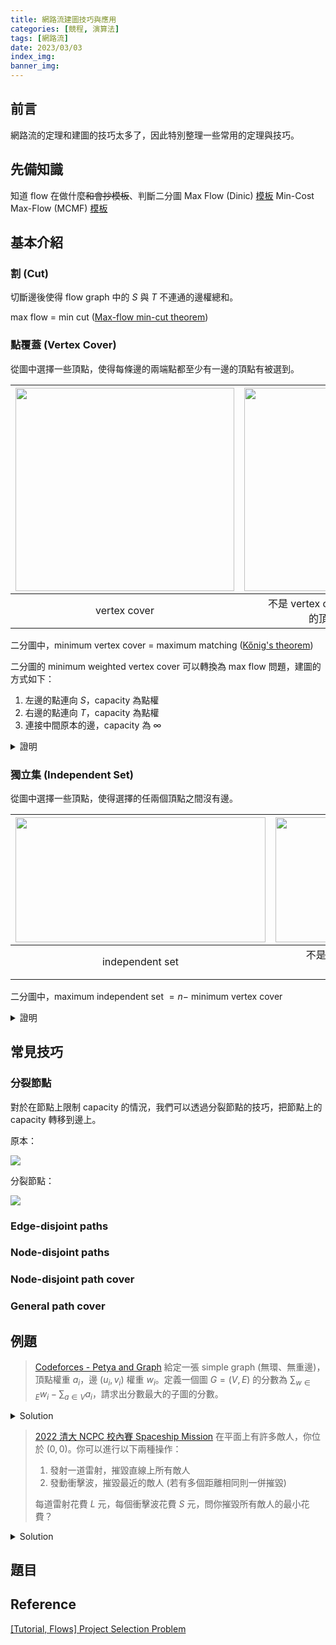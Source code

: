 ```yaml
---
title: 網路流建圖技巧與應用
categories: [競程, 演算法]
tags: [網路流]
date: 2023/03/03
index_img:
banner_img:
---
```


## 前言

網路流的定理和建圖的技巧太多了，因此特別整理一些常用的定理與技巧。

## 先備知識

知道 flow 在做什麼~~和會抄模板~~、判斷二分圖
Max Flow (Dinic) [模板](https://github.com/fffelix-huang/CP-stuff/blob/master/codebook/graph/Dinic.h)
Min-Cost Max-Flow (MCMF) [模板](https://github.com/fffelix-huang/CP-stuff/blob/master/codebook/graph/MCMF.h)

## 基本介紹

### 割 (Cut)

切斷邊後使得 flow graph 中的 $S$ 與 $T$ 不連通的邊權總和。

max flow $=$ min cut ([Max-flow min-cut theorem](https://en.wikipedia.org/wiki/Max-flow_min-cut_theorem))

### 點覆蓋 (Vertex Cover)

從圖中選擇一些頂點，使得每條邊的兩端點都至少有一邊的頂點有被選到。

| <img src=vertex-cover-valid.jpg width=350 height=325> | <img src=vertex-cover-invalid.jpg width=350 height=325> |
| :---: | :---: |
| vertex cover | 不是 vertex cover，因為紅色的邊兩端<br />的頂點都沒有被選到 |

二分圖中，minimum vertex cover $=$ maximum matching ([Kőnig's theorem](https://en.wikipedia.org/wiki/K%C5%91nig%27s_theorem_(graph_theory)))

二分圖的 minimum weighted vertex cover 可以轉換為 max flow 問題，建圖的方式如下：
1. 左邊的點連向 $S$，capacity 為點權
2. 右邊的點連向 $T$，capacity 為點權
3. 連接中間原本的邊，capacity 為 $\infty$

<details><summary>證明</summary>
對於每條中間的邊，因為 capacity 為 $\infty$，cut 只會發生在邊的左端或右端，滿足 vertex cover 的性質。因此這張圖的 min cut 就會是 minimum weighted vertex cover。
</details>

### 獨立集 (Independent Set)

從圖中選擇一些頂點，使得選擇的任兩個頂點之間沒有邊。

| <img src=independent-set-valid.jpg width=400 height=200> | <img src=independent-set-invalid.jpg width=400 height=200> |
| :---: | :---: |
| independent set | 不是 independent set，因為紅色的邊連接<br />兩個選擇的頂點 |

二分圖中，maximum independent set $= n -$ minimum vertex cover

<details><summary>證明</summary>
根據定義，vertex cover 中的每一條邊至少被選了一個頂點。因此，我們考慮 vertex cover 的點集合 $S$ 的補集 $S^\prime$，由於每條邊至多被選了一個頂點，沒有邊連接兩個 $S^\prime$ 中的點，因此 $S^\prime$ 為 independent set。綜上所述我們可以得到：

\begin{aligned}
|S^\prime| &= n - |S| \\\\
\iff \max |S^\prime| &= \max (n - |S|) \\\\
\iff \max |S^\prime| &= n - \min |S| \\\\
\end{aligned}

</details>

## 常見技巧

### 分裂節點

對於在節點上限制 capacity 的情況，我們可以透過分裂節點的技巧，把節點上的 capacity 轉移到邊上。

原本：

<img src=vertex-capacity.jpg style="display:block; margin: 0 auto;"/>

分裂節點：

<img src=edge-capacity.jpg style="display:block; margin: 0 auto;"/>

### Edge-disjoint paths

### Node-disjoint paths

### Node-disjoint path cover

### General path cover

## 例題

> [Codeforces - Petya and Graph](https://codeforces.com/contest/1082/problem/G)
> 給定一張 simple graph (無環、無重邊)，頂點權重 $a_i$，邊 $(u_i, v_i)$ 權重 $w_i$。定義一個圖 $G = (V, E)$ 的分數為 $\sum_{w \in E} w_i - \sum_{a \in V} a_i$，請求出分數最大的子圖的分數。

<details><summary>Solution</summary>

我們先選擇全部的邊，再把最終沒有選擇的邊「還回去」，並且我們希望最小化還回去的費用。

對於每條邊，我們有兩種選擇：保留或不保留。因此，我們可以設計一張二分圖，讓左邊的頂點作為保留，右邊的頂點作為不保留。要讓每條邊都能正確的做出選擇，我們可以利用 vertex cover 的性質。考慮兩種情況：

* 保留這條邊，那麼這條邊所連接的兩個頂點也都要選擇，要還 $a_{u_i}$ 和 $a_{v_i}$ 回去。所以我們把左邊頂點 $i$ 的點權設為 $a_i$。
* 不保留這條邊，那麼我們要還 $w_i$ 回去。所以我們把右邊頂點 $i$ 的點權設為 $w_i$。

有了二分圖的頂點之後，我們要加入邊。對於每條邊 $(u_i, v_i)$，我們從左邊的 $u_i$ 和 $v_i$ 連接到右邊的 $i$。在這樣的情況下，vertex cover 就等同於對於每條邊，我們都要在保留與不保留中做出選擇，而選擇的花費即為二分圖中的點權。因此這張二分圖的 minimum weighted vertex cover 即為還回去的最少費用。因此答案為 $\sum w_i -$ minimum weighted vertex cover。

我們用以下這張圖舉例，紅色的是點權，綠色的是邊權。

<img src=simple-graph-00.jpg style="display:block; margin: 0 auto;"/>

根據這張圖建的二分圖長這樣：

<img src=bipartite-00.jpg style="display:block; margin: 0 auto;" width=420 height=450/>

把二分圖的 minimum weighted vertex cover 轉換成 max flow：

<img src=flow-graph-00.jpg style="display:block; margin: 0 auto;"/>

</details>

> [2022 清大 NCPC 校內賽 Spaceship Mission](https://drive.google.com/file/d/1UqtLTLxI16I2fuTF4bv4pdcLh0ixmlnd/view)
> 在平面上有許多敵人，你位於 $(0, 0)$。你可以進行以下兩種操作：
>
> 1. 發射一道雷射，摧毀直線上所有敵人
> 2. 發動衝擊波，摧毀最近的敵人 (若有多個距離相同則一併摧毀)
>
> 每道雷射花費 $L$ 元，每個衝擊波花費 $S$ 元，問你摧毀所有敵人的最小花費？

<details><summary>Solution</summary>

建立一張二分圖，左邊為雷射，點權為 $L$，右邊為衝擊波，點權為 $S$。對於每個敵人，我們把能夠打到他的雷射和衝擊波連邊。現在問題就變成從二分圖選擇一些點，使得每條邊的兩個端點都至少有一邊被選到，而且選擇的點權和最小。答案就是這張二分圖的 minimum weighted vertex cover。

</details>

## 題目

## Reference

[[Tutorial, Flows] Project Selection Problem](https://codeforces.com/blog/entry/101354)
